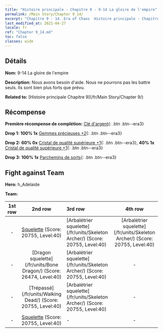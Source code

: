 ```yaml
---
title: "Histoire principale - Chapitre 9 - 9-14 La gloire de l'empire"
permalink: /Main Story/Chapter 9_14/
excerpt: "Chapitre 9 - 14. Era of Chaos  Histoire principale - Chapitre 9_14. 9-14 La gloire de l'empire"
last_modified_at: 2021-04-27
locale: fr
ref: "Chapter 9_14.md"
toc: false
classes: wide
---
```


## Détails

 **Nom:** 9-14 La gloire de l'empire

 **Description:** Nous avons besoin d'aide. Nous ne pourrons pas les battre seuls. Ils sont bien plus forts que prévu.

 **Related to:** [Histoire principale Chapitre 9](/fr/Main Story/Chapter 9/)

## Récompense

 **Première récompense de complétion:** [Clé d'argent](/ItemsFR/con_693/){: .btn .btn--era3}

 **Drop 1:** **100% 1x** [Gemmes précieuses +2](/ItemsFR/mat_30/){: .btn .btn--era3}

 **Drop 2:** **60% 0x** [Cristal de qualité supérieure +1](/ItemsFR/mat_24/){: .btn .btn--era3}, **40% 1x** [Cristal de qualité supérieure +1](/ItemsFR/mat_24/){: .btn .btn--era3}

 **Drop 3:** **100% 1x** [Parchemins de sorts](/ItemsFR/con_694/){: .btn .btn--era3}


## Fight against Team
 **Hero:** h_Adelaide

 **Team:**


  | 1st row | 2nd row | 3rd row | 4th row |
  |:----:|:----:|:----|:----:|
  | - | [Squelette](/fr/units/Skeleton/) (Score: 20755, Level:40)  | [Arbalétrier squelette](/fr/units/Skeleton Archer/) (Score: 20755, Level:40)  | [Arbalétrier squelette](/fr/units/Skeleton Archer/) (Score: 20755, Level:40)  |
  | - | [Dragon squelette](/fr/units/Bone Dragon/) (Score: 26474, Level:40)  | [Arbalétrier squelette](/fr/units/Skeleton Archer/) (Score: 20755, Level:40)  | - |
  | - | [Trépassé](/fr/units/Walking Dead/) (Score: 20755, Level:40)  | [Arbalétrier squelette](/fr/units/Skeleton Archer/) (Score: 20755, Level:40)  | - |
  | - | [Squelette](/fr/units/Skeleton/) (Score: 20755, Level:40)  | - | - |


